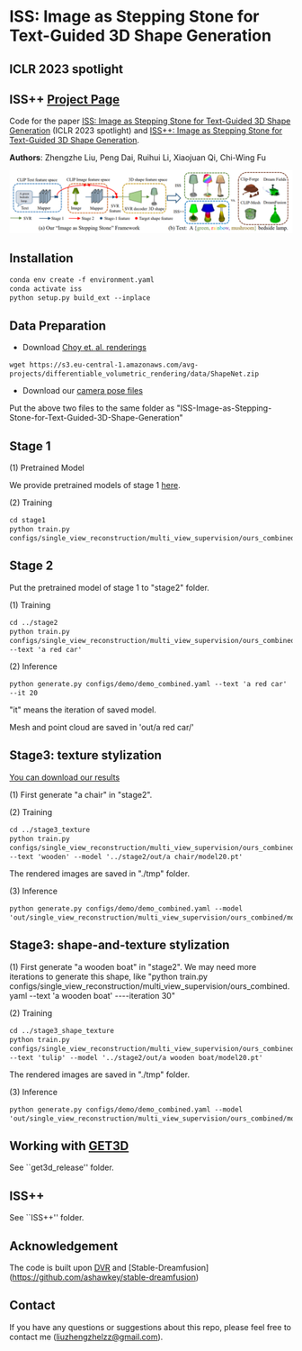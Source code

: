 # ISS: Image as Stepping Stone for Text-Guided 3D Shape Generation
## ICLR 2023 spotlight
## ISS++ [Project Page](https://liuzhengzhe.github.io/ISS.github.io/)

Code for the paper [ISS: Image as Stepping Stone for Text-Guided 3D Shape Generation](https://arxiv.org/abs/2209.04145) (ICLR 2023 spotlight) and [ISS++: Image as Stepping Stone for Text-Guided 3D Shape Generation](https://arxiv.org/pdf/2303.15181).


**Authors**: Zhengzhe Liu, Peng Dai, Ruihui Li, Xiaojuan Qi, Chi-Wing Fu

<img src="figure1.jpg" width="900"/>


## Installation

```
conda env create -f environment.yaml
conda activate iss
python setup.py build_ext --inplace
```

## Data Preparation

* Download [Choy et. al. renderings](https://arxiv.org/abs/1604.00449)

```
wget https://s3.eu-central-1.amazonaws.com/avg-projects/differentiable_volumetric_rendering/data/ShapeNet.zip
```

* Download our [camera pose files](https://drive.google.com/file/d/1P8jCuFHxpN4jZSndwlYztxanSdDlY5It/view?usp=sharing)

Put the above two files to the same folder as "ISS-Image-as-Stepping-Stone-for-Text-Guided-3D-Shape-Generation"

##  Stage 1

(1) Pretrained Model

We provide pretrained models of stage 1 [here](https://drive.google.com/file/d/1hy2e-_4Ryn_xDfstmKpu7R0ad5U_GU_p/view?usp=sharing). 

(2) Training

```
cd stage1
python train.py configs/single_view_reconstruction/multi_view_supervision/ours_combined.yaml
```

##  Stage 2

Put the pretrained model of stage 1 to "stage2" folder. 

(1) Training

```
cd ../stage2
python train.py configs/single_view_reconstruction/multi_view_supervision/ours_combined.yaml --text 'a red car'
```

(2) Inference

```
python generate.py configs/demo/demo_combined.yaml --text 'a red car' --it 20
```

"it" means the iteration of saved model. 

Mesh and point cloud are saved in 'out/a red car/'

##  Stage3: texture stylization

[You can download our results](https://drive.google.com/drive/folders/1ackIt5IbruJa10W4Los8pJPQJ2gWdMqk?usp=sharing)

(1) First generate "a chair" in "stage2". 

(2) Training

```
cd ../stage3_texture
python train.py configs/single_view_reconstruction/multi_view_supervision/ours_combined.yaml --text 'wooden' --model '../stage2/out/a chair/model20.pt'
```

The rendered images are saved in "./tmp" folder. 

(3) Inference

```
python generate.py configs/demo/demo_combined.yaml --model 'out/single_view_reconstruction/multi_view_supervision/ours_combined/model.pt'
```

##  Stage3: shape-and-texture stylization

(1) First generate "a wooden boat" in "stage2". We may need more iterations to generate this shape, like "python train.py configs/single_view_reconstruction/multi_view_supervision/ours_combined.yaml --text 'a wooden boat' ----iteration 30"

(2) Training

```
cd ../stage3_shape_texture
python train.py configs/single_view_reconstruction/multi_view_supervision/ours_combined.yaml --text 'tulip' --model '../stage2/out/a wooden boat/model20.pt'
```

The rendered images are saved in "./tmp" folder. 

(3) Inference

```
python generate.py configs/demo/demo_combined.yaml --model 'out/single_view_reconstruction/multi_view_supervision/ours_combined/model.pt'
```

##  Working with [GET3D](https://arxiv.org/abs/2209.11163)

See ``get3d_release'' folder.

##  ISS++

See ``ISS++'' folder.

## Acknowledgement

The code is built upon [DVR](https://github.com/autonomousvision/differentiable_volumetric_rendering) and [Stable-Dreamfusion] (https://github.com/ashawkey/stable-dreamfusion)

## Contact
If you have any questions or suggestions about this repo, please feel free to contact me (liuzhengzhelzz@gmail.com).
